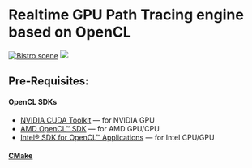 # Realtime GPU Path Tracing engine based on OpenCL

[![Bistro scene](screenshots/Bistro.png)](https://youtu.be/UIjra1T7ilI)
![](screenshots/SanMiguel.png)

## Pre-Requisites:
#### OpenCL SDKs
* [NVIDIA CUDA Toolkit](https://developer.nvidia.com/cuda-downloads) — for NVIDIA GPU
* [AMD OpenCL™ SDK](https://github.com/GPUOpen-LibrariesAndSDKs/OCL-SDK/releases/) — for AMD GPU/CPU
* [Intel® SDK for OpenCL™ Applications](https://software.intel.com/en-us/opencl-sdk) — for Intel CPU/GPU

#### [CMake](https://cmake.org/download/)
